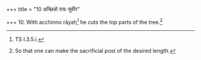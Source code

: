 +++
title = "10 अच्छिन्नो रायः सुवीर"

+++
10. With acchinno rāyaḥ[^1] he cuts the top parts of the tree.[^2]  

[^1]: TS I.3.5.i.  

[^2]: So that one can make the sacrificial post of the desired length.
